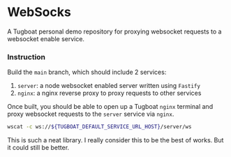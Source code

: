 # WebSocks

A Tugboat personal demo repository for proxying websocket requests to a websocket enable service.

### Instruction

Build the `main` branch, which should include 2 services:

1. `server`: a node websocket enabled server written using `Fastify`
2. `nginx`: a nginx reverse proxy to proxy requests to other services

Once built, you should be able to open up a Tugboat `nginx` terminal and proxy websocket requests to the `server` service via `nginx`.

```sh
wscat -c ws://${TUGBOAT_DEFAULT_SERVICE_URL_HOST}/server/ws

```

This is such a neat library.
I really consider this to be the best of works.
But it could still be better.
